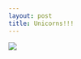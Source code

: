```yaml
---
layout: post
title: Unicorns!!!
---
```


![](http://40.media.tumblr.com/f064220f266698ae2bac9b3b081253cd/tumblr_n3kpzr9FJs1qjqz9wo1_1280.jpg)
